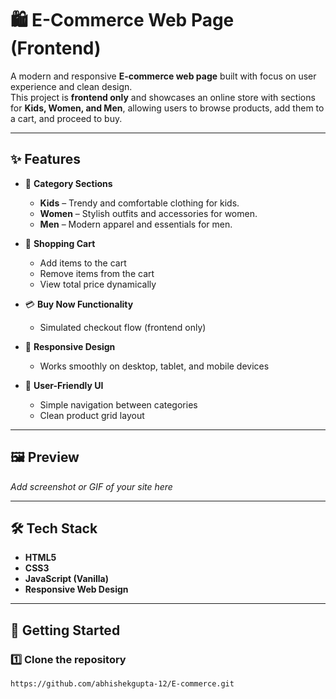 # 🛍️ E-Commerce Web Page (Frontend)

A modern and responsive **E-commerce web page** built with focus on user experience and clean design.  
This project is **frontend only** and showcases an online store with sections for **Kids, Women, and Men**, allowing users to browse products, add them to a cart, and proceed to buy.

---

## ✨ Features

- 📂 **Category Sections**
  - **Kids** – Trendy and comfortable clothing for kids.
  - **Women** – Stylish outfits and accessories for women.
  - **Men** – Modern apparel and essentials for men.
  
- 🛒 **Shopping Cart**
  - Add items to the cart
  - Remove items from the cart
  - View total price dynamically

- 💳 **Buy Now Functionality**
  - Simulated checkout flow (frontend only)

- 📱 **Responsive Design**
  - Works smoothly on desktop, tablet, and mobile devices

- 🎨 **User-Friendly UI**
  - Simple navigation between categories
  - Clean product grid layout

---

## 🖼️ Preview

_Add screenshot or GIF of your site here_

---

## 🛠️ Tech Stack

- **HTML5**
- **CSS3**
- **JavaScript (Vanilla)**
- **Responsive Web Design**

---

## 🚀 Getting Started

### 1️⃣ Clone the repository
```bash
https://github.com/abhishekgupta-12/E-commerce.git
